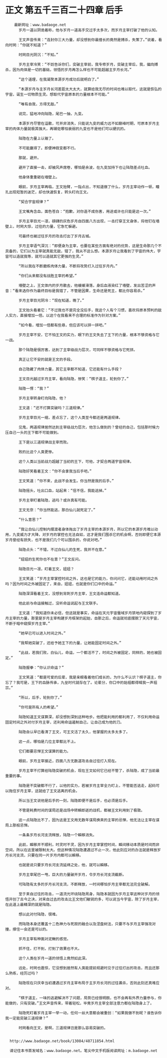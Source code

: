 # 正文 第五千三百二十四章 后手
        最新网址：www.badaoge.net
          岁月一道以阴诡着称，他与岁月一道高手交过手太多次，而岁月主宰打破了他的认知。
      
          王文声音传来：“连封你三大力量，却没想到你最擅长的竟然是搏杀，失策了。”说着，看向时罔：“你就不知道？”
      
          时罔目光阴沉：“不知。”
      
          岁月主宰冷笑：“不妨告诉你们，突破主宰前，我专修岁月，突破主宰后，我，偏向搏杀，因为肉体是一切的基础，领悟的岁月再怎么样也不可能超越主岁月长河。”
      
          “这个道理，在我凝聚本源岁月成功后就明白了。”
      
          “本源岁月与主岁月长河差距太大太大，就算给我无尽的时间也难以取代，这就是恢弘的宇宙，诞生一切物质生灵。想取代宇宙原本的力量根本不可能。”
      
          “唯有自我，方得无敌。”
      
          说完，猛地冲向陆隐，尾巴一抽，九变。
      
          本源岁月尽管在溢散，可并非消失，只能说九变的威力远不如巅峰时期，可原本岁月主宰的肉体力量就极其强大，再辅佐哪怕衰弱的九变也不是他们可以硬抗的。
      
          陆隐在力量上认输了。
      
          不可能赢得了。即便神寂变都不行。
      
          那就，避开。
      
          避开了直接一击，却被风声席卷，哪怕是余波，在九变加持下也让陆隐差点吐血。
      
          他身体重重砸在墙壁上。
      
          眼前，岁月主宰再临，王文抬臂，一指点出，不知道做了什么，岁月主宰动作一顿，瞳孔出现短暂的迷茫，却也快速恢复，转头盯向王文。
      
          “契合宇宙规律？”
      
          王文嘴角含血，面色苍白：“抱歉，对你造不成伤害，用途或许也只能是这一次。”
      
          岁月主宰目光一凛，磅礴的灰色岁月自四面八方出现，一击打穿王文身体，将他钉在墙壁上，时罔大惊，过往的力量，它急忙躲避。
      
          可最终也被过往岁月的攻击打出了岁月古城。
      
          岁月主宰语气深沉：“即便身为主宰，也要在某些方面有绝对的优势，这是生命那几个不具备的，它们以为主宰就真能无敌，错了，我从不这么想。本源岁月让我看到了宇宙的伟大，宇宙可以造就我等，就可以造就其它更强的生灵。”
      
          “所以我在不断磨练肉体力量，不断将攻势打入过往岁月内。”
      
          “你们从来都没有战胜主宰的希望。”
      
          墙壁之上，王文体内的岁月散去，他缓缓滑落，身后血液染红了墙壁，发出苦涩的声音：“看来选你作为最终目标是我错了，不管是因果，生命还是死主，都比你容易杀。”
      
          岁月主宰目光阴冷：“现在知道，晚了。”
      
          王文抬头看着它：“不过我也不是完全没后手，我这个人有个习惯，喜欢将原本预判的敌人实力，直接增加一倍。以这个在我看来不合理的标准作为针对方案。”
      
          “如今看，增加一倍都有些悬，但应该可以拼一拼吧。”
      
          岁月主宰不安，它不怕王文的实力，眼下的王文失去了王下的力量，根本不够资格与它一战。
      
          那个陆隐是很厉害，达到了主宰级战力层次，可同样不够资格与它死拼。
      
          真正让它不安的就是王文的手段。
      
          自己隐藏了肉体力量，其它主宰都不知道，它还能有什么手段？
      
          王文目光越过岁月主宰，看向陆隐，惨笑：“棋子道主，轮到你了。”
      
          陆隐一愣：“我？”
      
          岁月主宰转身盯向陆隐，他？
      
          王文道：“还不打算突破吗？三道规律。”
      
          岁月主宰目光一缩，差点忘了，这个人类至今都还是两道规律。
      
          见鬼，两道规律居然达到主宰级战力层次，他怎么做到的？曾经的自己，包括那时候力压自己一头的王下都不可能做到。
      
          王下是以三道规律战主宰而败。
      
          败的比这个人类更惨。
      
          这个人类以当前战力超越了当初的王下，可他，才契合两道宇宙规律。
      
          陆隐好笑看着王文：“你不会拿我当后手吧。”
      
          王文笑道：“你不来，此战不会发生。你当然是我的后手。”
      
          陆隐摇头，吐出口血，站起来：“信不信，我能逃掉。”
      
          岁月主宰盯着陆隐，逃吗？或许真有可能。
      
          王文无奈：“你当然能逃，那白仙儿就死定了。”
      
          “什么意思？”
      
          “我让白仙儿控制内摆渡者身体拖出了岁月主宰的本源岁月，所以它的本源岁月难以动用，九变威力才大降，对岁月的掌控也无法自如，这才是我们围杀它的机会啊，否则即便它本源岁月曾经有损失，也不是我们几个可以围杀的，你说对吧。”
      
          陆隐点头：“不错，不过白仙儿的生死，我并不在意。”
      
          “妞妞的生死你也不在意？”王文反问。
      
          陆隐目光一凛，盯着王文，妞妞？
      
          王文笑道：“岁月主宰掌控时间之外，这也是它的能力，你问问它，还能动用时间之外吗？因为时间之外被固定了，来自，妞妞，也就是你们口中的命运。”
      
          陆隐深深看着王文，没想到背刺岁月主宰，王文连命运都知道。
      
          他此前与命运接触过，没听命运说起与王文联手。
      
          王文道：“我知道你未必信，但这就是事实，命运在天元宇宙蜃域岁月禁地内窥探到了岁月主宰的力量，那里是岁月主宰构建岁月框架的起始，自那之后，命运就彻底摆脱了天元宇宙，不断于暗中窥探岁月主宰。”
      
          “她早已可以进入时间之外。”
      
          “我帮她突破了，还给予她王下的力量，让她能固定时间之外。”
      
          “此战，若我们败，白仙儿，命运，一个都活不了，时间之外被固定，同样的，她也被固定。”
      
          陆隐握拳：“你认识命运？”
      
          王文笑道：“都是可爱的后辈，我是亲眼看着他们成长的，为什么不认识？棋子道主，你忘了？我可是，王下的血脉传承，九垒时代就存在了。论辈分，你口中的始祖都得喊我一声祖宗。”
      
          “所以，后手，轮到你了。”
      
          “你可是所有人的希望。”
      
          陆隐知道王文谋算深，却没想到深到这种地步。他把能利用的都利用了，不仅利用命运固定时间之外对付岁月主宰，还利用命运遏制自己，让自己成为他的刀。
      
          陆隐自认早已看清了王文，可王文活了太久，他掌握的太多太多了。
      
          这一点，哪怕是几位主宰都比不上。
      
          它们都要忌惮王文谋算的能力。
      
          眼前，岁月主宰接近，四面八方无数道攻击自过往打入现在。
      
          岁月主宰不打算给陆隐突破的机会，现在王文如何它已经不管了，杀陆隐，成了当前最重要的事。
      
          陆隐是不突破都不行了，以他的实力，若被岁月主宰全力盯上，不管能否逃走，起码可以拖住岁月主宰，这就给了王文逃离的机会。
      
          所以当王文说他是后手的一刻，陆隐即便不是后手，也必须是后手。
      
          不管是耗费时间的谋局还是战场中转瞬即逝的战机，都被王文利用到了极致。
      
          这一点陆隐比不了，因为这是王文用无数年谋局换来的主宰的忌惮，他无法让主宰在谋局上那般忌惮。
      
          一条条岁月长河支流释放，陆隐一个瞬移消失。
      
          此前，瞬移并不顺利，时灵时不灵，因为岁月主宰掌控时间，瞬间移动本质是时间而非空间，所以在这里被限制太大。但这种情况陆隐遭遇过不止一次，他此刻应对的办法就是释放岁月长河支流，只要在同一片岁月内都可以瞬移。
      
          也就是说只要岁月长河支流延绵之处，他，就可以瞬移。
      
          岁月主宰尾巴一甩，巨大的力量破开岁月，令岁月长河支流截断。
      
          可陆隐有太多的岁月长河支流，不断释放，一时间哪怕岁月主宰都无法完全破解。
      
          至于来自过往的攻击，一道流光环绕陆隐周身，陆隐本就因为岁月主宰这种对岁月的领悟开创了古今之决，对来自过去的攻击比王文他们敏锐的多，可以说当今宇宙，除了岁月主宰，在此道上最精深的就是陆隐。
      
          想以此对付陆隐，很难。
      
          而陆隐本身还覆盖十二色神力与死寂的融合以及涅盘树法，只要不与岁月主宰强攻对撞，撑住一会还是可以的。
      
          岁月主宰有种面对泥鳅的感觉。
      
          抓不住，打不到，打到了效果也不大。
      
          这个人类在岁月一道的领悟上竟然如此深。
      
          远处，时罔也震惊，它没想到居然有人类能提前规避时见于过往打出的攻击，而且还那么熟练，经历过吗？
      
          陆隐现在只庆幸当初遭遇过岁月主宰布局于主岁月长河的过往袭杀，否则此刻还真难应对。
      
          “棋子道主，一味的逃避解决不了问题，局势已经很明朗，也不会再有外界力量参与，你能做的，只有突破。”王文声音传来，带着轻松，毕竟岁月主宰全部注意力都在陆隐身上了。
      
          陆隐死盯着岁月主宰一举一动，任何一丝大意都会被重创：“如果我做不到呢？谁告诉你我一定能突破三道规律？”
      
          时罔看向王文，是啊，三道规律岂是那么容易突破的。
      
      
      http://www.badaoge.net/book/13084/48711854.html
      
      请记住本书首发域名：www.badaoge.net。笔尖中文手机版阅读网址：m.badaoge.net